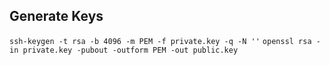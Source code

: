 ## Generate Keys

`ssh-keygen -t rsa -b 4096 -m PEM -f private.key -q -N ''`
`openssl rsa -in private.key -pubout -outform PEM -out public.key`